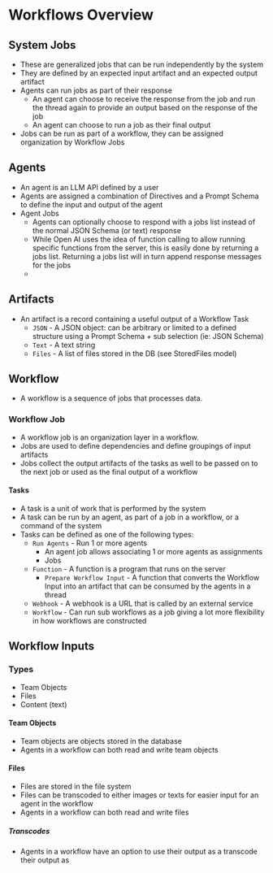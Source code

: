 # Workflows Overview

## System Jobs

* These are generalized jobs that can be run independently by the system
* They are defined by an expected input artifact and an expected output artifact
* Agents can run jobs as part of their response
    * An agent can choose to receive the response from the job and run the thread again to provide an output based on
      the response of the job
    * An agent can choose to run a job as their final output
* Jobs can be run as part of a workflow, they can be assigned organization by Workflow Jobs

## Agents

* An agent is an LLM API defined by a user
* Agents are assigned a combination of Directives and a Prompt Schema to define the input and output of the agent
* Agent Jobs
    * Agents can optionally choose to respond with a jobs list instead of the normal JSON Schema (or text) response
    * While Open AI uses the idea of function calling to allow running specific functions from the server, this is
      easily done by returning a jobs list. Returning a jobs list will in turn append response messages for the jobs
    *

## Artifacts

* An artifact is a record containing a useful output of a Workflow Task
    * `JSON`  - A JSON object: can be arbitrary or limited to a defined structure using a Prompt Schema + sub
      selection (ie: JSON Schema)
    * `Text` - A text string
    * `Files` - A list of files stored in the DB (see StoredFiles model)

## Workflow

* A workflow is a sequence of jobs that processes data.

### Workflow Job

* A workflow job is an organization layer in a workflow.
* Jobs are used to define dependencies and define groupings of input artifacts
* Jobs collect the output artifacts of the tasks as well to be passed on to the next job or used as the final output of
  a workflow

#### Tasks

* A task is a unit of work that is performed by the system
* A task can be run by an agent, as part of a job in a workflow, or a command of the system
* Tasks can be defined as one of the following types:
    * `Run Agents` - Run 1 or more agents
        * An agent job allows associating 1 or more agents as assignments
        * Jobs
    * `Function` - A function is a program that runs on the server
        * `Prepare Workflow Input` - A function that converts the Workflow Input into an artifact that can be
          consumed
          by the agents in a thread
    * `Webhook` - A webhook is a URL that is called by an external service
    * `Workflow` - Can run sub workflows as a job giving a lot more flexibility in how workflows are constructed

## Workflow Inputs

### Types

* Team Objects
* Files
* Content (text)

#### Team Objects

* Team objects are objects stored in the database
* Agents in a workflow can both read and write team objects

#### Files

* Files are stored in the file system
* Files can be transcoded to either images or texts for easier input for an agent in the workflow
* Agents in a workflow can both read and write files

##### Transcodes

* Agents in a workflow have an option to use their output as a transcode their output as
